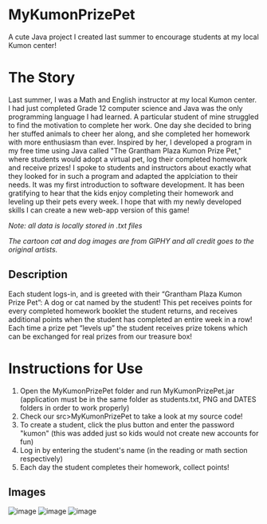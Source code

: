 # MyKumonPrizePet
A cute Java project I created last summer to encourage students at my local Kumon center!
# The Story
Last summer, I was a Math and English instructor at my local Kumon center. I had just completed Grade 12 computer science and Java was the only programming language I had learned. A particular student of mine struggled to find the motivation to complete her work. One day she decided to bring her stuffed animals to cheer her along, and she completed her homework with more enthusiasm than ever. Inspired by her, I developed a program in my free time using Java called "The Grantham Plaza Kumon Prize Pet," where students would adopt a virtual pet, log their completed homework and receive prizes! I spoke to students and instructors about exactly what they looked for in such a program and adapted the applciation to their needs. It was my first introduction to software development. It has been gratifying to hear that the kids enjoy completing their homework and leveling up their pets every week. I hope that with my newly developed skills I can create a new web-app version of this game!

*Note: all data is locally stored in .txt files*

*The cartoon cat and dog images are from GIPHY and all credit goes to the original artists.*
## Description
Each student logs-in, and is greeted with their “Grantham Plaza Kumon Prize Pet”: A dog or cat named by the student! This pet receives points for every completed homework booklet the student returns, and receives additional points when the student has completed an entire week in a row! Each time a prize pet “levels up” the student receives prize tokens which can be exchanged for real prizes from our treasure box!
# Instructions for Use
1. Open the MyKumonPrizePet folder and run MyKumonPrizePet.jar (application must be in the same folder as students.txt, PNG and DATES folders in order to work properly)
2. Check our src>MyKumonPrizePet to take a look at my source code!
3. To create a student, click the plus button and enter the password "kumon" (this was added just so kids would not create new accounts for fun)
4. Log in by entering the student's name (in the reading or math section respectively)
5. Each day the student completes their homework, collect points!

## Images
![image](https://user-images.githubusercontent.com/97263859/172920325-cba3e9a9-ae0f-47b5-8eb2-9153e841835e.png)
![image](https://user-images.githubusercontent.com/97263859/172920539-0f758f16-13d6-479e-84bd-d66915855579.png)
![image](https://user-images.githubusercontent.com/97263859/172920566-385b63f9-4657-40fa-9eb2-8e1db0437d93.png)

